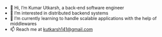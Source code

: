 - 👋 Hi, I’m Kumar Utkarsh, a back-end software engineer
- 👀 I’m interested in distributed backend systems
- 🌱 I’m currently learning to handle scalable applications with the help of middlewares
- 📫 Reach me at kutkarsh141@gmail.com

<!---
KUTKARSH/KUTKARSH is a ✨ special ✨ repository because its `README.md` (this file) appears on your GitHub profile.
You can click the Preview link to take a look at your changes.
--->
